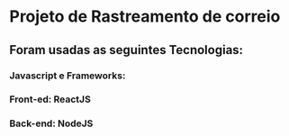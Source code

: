 # Projeto de Rastreamento de correio

## Foram usadas as seguintes Tecnologias:

### Javascript e Frameworks:

### Front-ed: ReactJS
### Back-end: NodeJS
